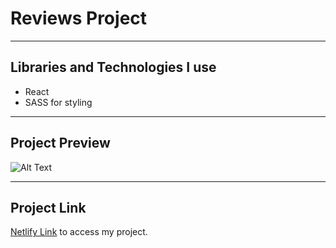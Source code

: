 # Reviews Project 


<hr>

## Libraries and Technologies I use
* React
* SASS for styling

<hr>

## Project Preview 
![Alt Text]()

<hr> 

## Project Link
<a href="https://react-app-reviews.netlify.app/" target="_blank">Netlify Link</a> to access my project. <br>


